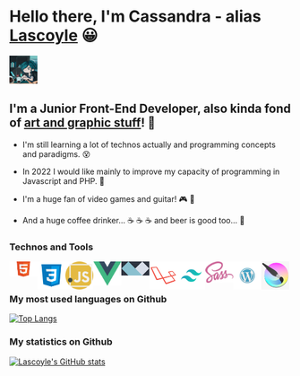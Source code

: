 # Hello there, I'm Cassandra - alias [Lascoyle][website] :grinning:

<img src="https://github.com/Lascoyle/Lascoyle/raw/main/img/cover.jpg" width="50" />

[logo]: https://github.com/Lascoyle/Lascoyle/raw/main/img/cover.jpg

## I'm a Junior Front-End Developer, also kinda fond of [art and graphic stuff][deviantart]! :art:

* I'm still learning a lot of technos actually and programming concepts and paradigms. :dizzy_face:
* In 2022 I would like mainly to improve my capacity of programming in Javascript and PHP. :muscle:
* I'm a huge fan of video games and guitar! :video_game: :guitar:

* And a huge coffee drinker... :coffee: :coffee: :coffee: and beer is good too... :beer:

### Technos and Tools

<img align="left" src="https://github.com/Lascoyle/Lascoyle/raw/main/img/html.png" width="50" />
<img align="left" src="https://github.com/Lascoyle/Lascoyle/raw/main/img/css.png" width="50" />
<img align="left" src="https://github.com/Lascoyle/Lascoyle/raw/main/img/javascript.png" width="50" />
<img align="left" src="https://github.com/Lascoyle/Lascoyle/raw/main/img/vuejs.png" width="50" />
<img align="left" src="https://github.com/Lascoyle/Lascoyle/raw/main/img/alpinejs.png" width="50" />
<img align="left" src="https://github.com/Lascoyle/Lascoyle/raw/main/img/laravel-l.png" width="50" />
<img align="left" src="https://github.com/Lascoyle/Lascoyle/raw/main/img/tailwind.png" width="50" />
<img align="left" src="https://github.com/Lascoyle/Lascoyle/raw/main/img/sass-logo.png" width="50" />
<img align="left" src="https://github.com/Lascoyle/Lascoyle/raw/main/img/wordpress_PNG74.png" width="50" />
<img align="left" src="https://github.com/Lascoyle/Lascoyle/raw/main/img/402-4027556_krita-logo-png-transparent-png.png" width="50" />
  
<br />
<br />

### My most used languages on Github

[![Top Langs](https://github-readme-stats.vercel.app/api/top-langs/?username=Lascoyle&layout=compact&theme=gotham)](https://github.com/anuraghazra/github-readme-stats)

### My statistics on Github

[deviantart]: https://www.deviantart.com/lascoyle-the-second
[website]: https://lascoyle-dev.netlify.app/

[![Lascoyle's GitHub stats](https://github-readme-stats.vercel.app/api?username=Lascoyle&theme=gotham)](https://github.com/Lascoyle/github-readme-stats)

<!---
Lascoyle/Lascoyle is a ✨ special ✨ repository because its `README.md` (this file) appears on your GitHub profile.
You can click the Preview link to take a look at your changes.
--->
